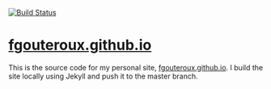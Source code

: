 [![Build Status](https://travis-ci.org/fgouteroux/fgouteroux.github.io.svg?branch=source)](https://travis-ci.org/fgouteroux/fgouteroux.github.io)

# [fgouteroux.github.io](http://fgouteroux.github.io/)

This is the source code for my personal site, [fgouteroux.github.io](http://fgouteroux.github.io/).
I build the site locally using Jekyll and push it to the master branch.
